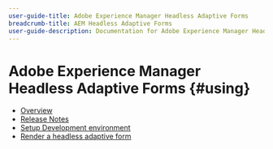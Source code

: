 ```yaml
---
user-guide-title: Adobe Experience Manager Headless Adaptive Forms
breadcrumb-title: AEM Headless Adaptive Forms
user-guide-description: Documentation for Adobe Experience Manager Headless Adaptive Forms
---
```


# Adobe Experience Manager Headless Adaptive Forms {#using}

+ [Overview](overview.md)
+ [Release Notes](release-notes.md)
+ [Setup Development environment](setup-development-environment.md)
+ [Render a headless adaptive form](render-first-headless-adaptive-form.md)

<!--

Articles must be added to this TOC file in order to render.

Use this list format to specify links to articles and section headings that expand and collapse in the left rail of the user guide.

An article link CANNOT be used as a section heading.
-->
